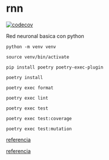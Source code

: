 # rnn

[![codecov](https://codecov.io/gh/yadickson/rnn/graph/badge.svg?token=MXA5STVN07)](https://codecov.io/gh/yadickson/rnn)

Red neuronal basica con python

```
python -m venv venv
```

```
source venv/bin/activate
```

```
pip install poetry poetry-exec-plugin
```

```
poetry install
```

```
poetry exec format
```

```
poetry exec lint
```

```
poetry exec test
```

```
poetry exec test:coverage
```

```
poetry exec test:mutation
```


[referencia](https://anderfernandez.com/blog/como-programar-una-red-neuronal-desde-0-en-python/)

[referencia](https://towardsdatascience.com/math-neural-network-from-scratch-in-python-d6da9f29ce65)
